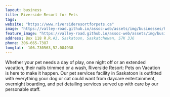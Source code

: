 ```yaml
---
layout: business
title: Riverside Resort for Pets
tags:
website: "https://www.riversideresortforpets.ca"
image: "https://valley-road.github.io/assoc-web/assets/img/businesses/hero-riverside-resort.png"
feature_image: "https://valley-road.github.io/assoc-web/assets/img/businesses/image-riverside-resort.png"
address: Box 118 R.R.#3, Saskatoon, Saskatchewan, S7K 3J6
phone: 306-665-7387
longlat: -106.730563,52.084938
---
```

Whether your pet needs a day of play, one night off or an extended vacation, their nails trimmed or a wash, Riverside Resort: Pets on Vacation is here to make it happen. Our pet services facility in Saskatoon is outfitted with everything your dog or cat could want from daycare entertainment, overnight boarding, and pet detailing services served up with care by our personable staff.
